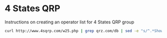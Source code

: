 # 4 States QRP

Instructions on creating an operator list for 4 States QRP group

```sh
curl http://www.4sqrp.com/w25.php | grep qrz.com/db | sed -e "s/^.*ShowBig('http:\/\/www.qrz.com\/db\///" -e "s/'.*$//" -e "s/ //g" > 4SQRP-ops.txt
```
